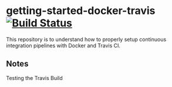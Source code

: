 # getting-started-docker-travis [![Build Status](https://travis-ci.org/Azakahul/getting-started-docker-travis.svg?branch=master)](https://travis-ci.org/Azakahul/getting-started-docker-travis)

This repository is to understand how to properly setup continuous integration pipelines with Docker and Travis CI.

## Notes

Testing the Travis Build